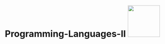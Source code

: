 # Programming-Languages-II                   <img src="https://media.giphy.com/media/aN9GqoR7OD3nq/giphy.gif" align="rigt" width="100" height="100"> 
